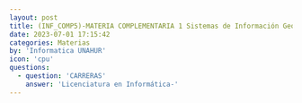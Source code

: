 ```yaml
---
layout: post
title: (INF_COMP5)-MATERIA COMPLEMENTARIA 1 Sistemas de Información Geográfica
date: 2023-07-01 17:15:42
categories: Materias
by: 'Informatica UNAHUR'
icon: 'cpu'
questions:
  - question: 'CARRERAS'
    answer: 'Licenciatura en Informática-'
---
```

